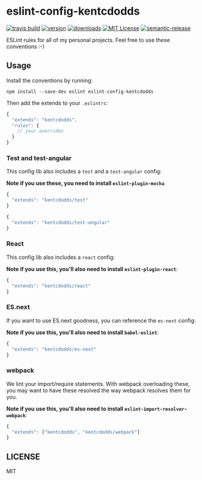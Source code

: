 # eslint-config-kentcdodds

[![travis build](https://img.shields.io/travis/kentcdodds/eslint-config-kentcdodds.svg?style=flat-square)](https://travis-ci.org/kentcdodds/eslint-config-kentcdodds)
[![version](https://img.shields.io/npm/v/eslint-config-kentcdodds.svg?style=flat-square)](http://npm.im/eslint-config-kentcdodds)
[![downloads](https://img.shields.io/npm/dm/eslint-config-kentcdodds.svg?style=flat-square)](http://npm-stat.com/charts.html?package=eslint-config-kentcdodds&from=2015-08-01)
[![MIT License](https://img.shields.io/npm/l/eslint-config-kentcdodds.svg?style=flat-square)](http://opensource.org/licenses/MIT)
[![semantic-release](https://img.shields.io/badge/%20%20%F0%9F%93%A6%F0%9F%9A%80-semantic--release-e10079.svg?style=flat-square)](https://github.com/semantic-release/semantic-release)


ESLint rules for all of my personal projects. Feel free to use these conventions :-)


## Usage

Install the conventions by running:

```
npm install --save-dev eslint eslint-config-kentcdodds
```

Then add the extends to your `.eslintrc`:

```javascript
{
  "extends": "kentcdodds",
  "rules": {
    // your overrides
  }
}
```

### Test and test-angular

This config lib also includes a `test` and a `test-angular` config:

**Note if you use these, you need to install `eslint-plugin-mocha`**

```javascript
{
  "extends": "kentcdodds/test"
}
```

```javascript
{
  "extends": "kentcdodds/test-angular"
}
```

### React

This config lib also includes a `react` config:

**Note if you use this, you'll also need to install `eslint-plugin-react`**:

```javascript
{
  "extends": "kentcdodds/react"
}
```

### ES.next

If you want to use ES.next goodness, you can reference the `es-next` config:

**Note if you use this, you'll also need to install `babel-eslint`**:

```javascript
{
  "extends": "kentcdodds/es-next"
}
```

### webpack

We lint your import/require statements. With webpack overloading these, you may
want to have these resolved the way webpack resolves them for you.

**Note if you use this, you'll also need to install `eslint-import-resolver-webpack`**:

```javascript
{
  "extends": ["kentcdodds", "kentcdodds/webpack"]
}
```



## LICENSE

MIT
